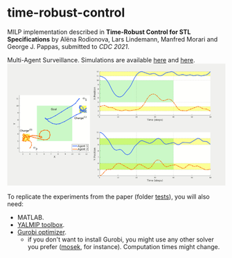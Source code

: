 # time-robust-control

MILP implementation described in **Time-Robust Control for STL Specifications** by Alëna Rodionova, Lars Lindemann, Manfred Morari and George J. Pappas, submitted to *CDC 2021*.

Multi-Agent Surveillance. Simulations are available [here](https://tinyurl.com/multi-surveil) and [here](https://tinyurl.com/rob-feasibility).
![](multi-surveil.gif)


To replicate the experiments from the paper (folder [tests](https://github.com/nellro/time-robust-control/tree/main/tests)), you will also need: 
- MATLAB.
- [YALMIP toolbox](https://yalmip.github.io/).
- [Gurobi optimizer](https://www.gurobi.com/products/gurobi-optimizer/).
  - if you don't want to install Gurobi, you might use any other solver you prefer ([mosek](https://www.mosek.com/), for instance). Computation times might change.
